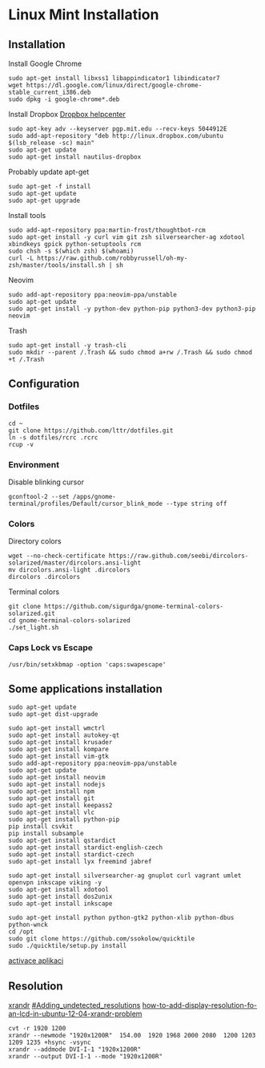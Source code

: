 Linux Mint Installation
=======================

## Installation

Install Google Chrome
```
sudo apt-get install libxss1 libappindicator1 libindicator7
wget https://dl.google.com/linux/direct/google-chrome-stable_current_i386.deb
sudo dpkg -i google-chrome*.deb
```

Install Dropbox
[Dropbox helpcenter](https://www.dropbox.com/en/help/246)
```
sudo apt-key adv --keyserver pgp.mit.edu --recv-keys 5044912E
sudo add-apt-repository "deb http://linux.dropbox.com/ubuntu $(lsb_release -sc) main"
sudo apt-get update
sudo apt-get install nautilus-dropbox
```


Probably update apt-get
```
sudo apt-get -f install
sudo apt-get update
sudo apt-get upgrade
```

Install tools
```
sudo add-apt-repository ppa:martin-frost/thoughtbot-rcm
sudo apt-get install -y curl vim git zsh silversearcher-ag xdotool xbindkeys gpick python-setuptools rcm
sudo chsh -s $(which zsh) $(whoami)
curl -L https://raw.github.com/robbyrussell/oh-my-zsh/master/tools/install.sh | sh
```

Neovim
```
sudo add-apt-repository ppa:neovim-ppa/unstable
sudo apt-get update
sudo apt-get install -y python-dev python-pip python3-dev python3-pip neovim
```

Trash
```
sudo apt-get install -y trash-cli
sudo mkdir --parent /.Trash && sudo chmod a+rw /.Trash && sudo chmod +t /.Trash
```


## Configuration


### Dotfiles
```
cd ~
git clone https://github.com/lttr/dotfiles.git
ln -s dotfiles/rcrc .rcrc
rcup -v
```

### Environment

Disable blinking cursor
```
gconftool-2 --set /apps/gnome-terminal/profiles/Default/cursor_blink_mode --type string off
```

### Colors

Directory colors
```
wget --no-check-certificate https://raw.github.com/seebi/dircolors-solarized/master/dircolors.ansi-light
mv dircolors.ansi-light .dircolors
dircolors .dircolors
```

Terminal colors
```
git clone https://github.com/sigurdga/gnome-terminal-colors-solarized.git
cd gnome-terminal-colors-solarized
./set_light.sh
```
### Caps Lock vs Escape
```
/usr/bin/setxkbmap -option 'caps:swapescape'
```

## Some applications installation
```
sudo apt-get update
sudo apt-get dist-upgrade

sudo apt-get install wmctrl
sudo apt-get install autokey-qt
sudo apt-get install krusader
sudo apt-get install kompare
sudo apt-get install vim-gtk
sudo add-apt-repository ppa:neovim-ppa/unstable
sudo apt-get update
sudo apt-get install neovim
sudo apt-get install nodejs
sudo apt-get install npm
sudo apt-get install git
sudo apt-get install keepass2
sudo apt-get install vlc
sudo apt-get install python-pip
pip install csvkit
pip install subsample
sudo apt-get install qstardict
sudo apt-get install stardict-english-czech
sudo apt-get install stardict-czech
sudo apt-get install lyx freemind jabref

sudo apt-get install silversearcher-ag gnuplot curl vagrant umlet openvpn inkscape viking -y
sudo apt-get install xdotool
sudo apt-get install dos2unix
sudo apt-get install inkscape

sudo apt-get install python python-gtk2 python-xlib python-dbus python-wnck
cd /opt
sudo git clone https://github.com/ssokolow/quicktile
sudo ./quicktile/setup.py install
```

[activace aplikaci](http://superuser.com/questions/16647/custom-hotkey-shortcut-to-open-bring-to-front-an-app)


## Resolution

[xrandr](https://wiki.archlinux.org/index.php/xrandr)
[#Adding_undetected_resolutions](https://wiki.ubuntu.com/X/Config/Resolution/#Adding_undetected_resolutions)
[how-to-add-display-resolution-fo-an-lcd-in-ubuntu-12-04-xrandr-problem](http://askubuntu.com/questions/138408/how-to-add-display-resolution-fo-an-lcd-in-ubuntu-12-04-xrandr-problem)

```
cvt -r 1920 1200
xrandr --newmode "1920x1200R"  154.00  1920 1968 2000 2080  1200 1203 1209 1235 +hsync -vsync
xrandr --addmode DVI-I-1 "1920x1200R"
xrandr --output DVI-I-1 --mode "1920x1200R"
```

